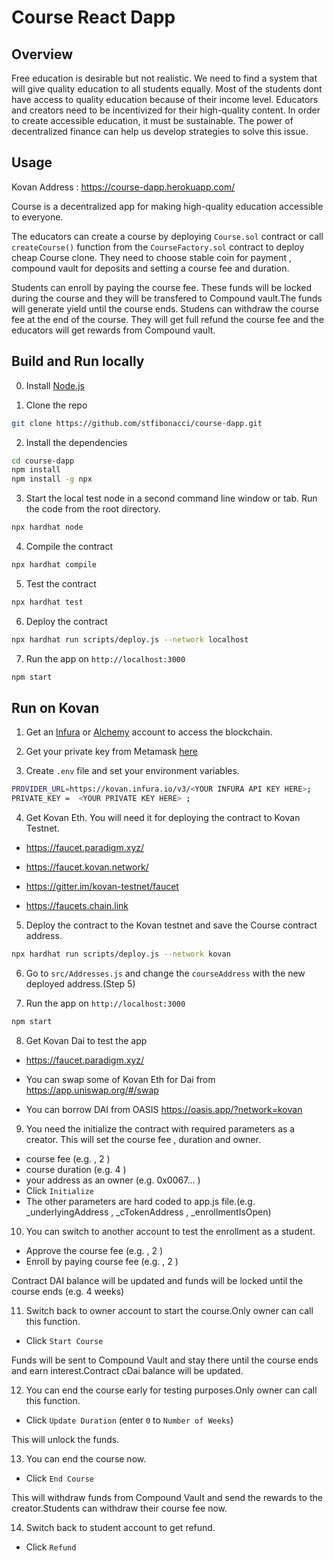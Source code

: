 # Course React Dapp

## Overview
 
Free education is desirable but not realistic. We need to find a system that will give quality education to all students equally. Most of the students dont have access to quality education because of their income level. Educators and creators need to be incentivized for their high-quality content. In order to create accessible education, it must be sustainable. The power of decentralized finance can help us develop strategies to solve this issue.

## Usage

Kovan Address : https://course-dapp.herokuapp.com/

Course is a decentralized app for making high-quality education accessible to everyone.

The educators can create a course by deploying `Course.sol` contract or call `createCourse()` function from the `CourseFactory.sol` contract to deploy cheap Course clone. 
They need to choose stable coin for payment , compound vault for deposits and setting a course fee and duration.

Students can enroll by paying the course fee. These funds will be locked during the course and they will be transfered to Compound vault.The funds will generate yield until the course ends.
Studens can withdraw the course fee at the end of the course. They will get full refund the course fee and the educators will get rewards from Compound vault.

## Build and Run locally

0. Install [Node.js](https://nodejs.org/)

1. Clone the repo

```sh
git clone https://github.com/stfibonacci/course-dapp.git
```

2. Install the dependencies

```sh
cd course-dapp
npm install
npm install -g npx
```

3. Start the local test node in a second command line window or tab. Run the code from the root directory.

```sh
npx hardhat node
```

4. Compile the contract

```sh
npx hardhat compile
```
5. Test the contract

```sh
npx hardhat test
```

6. Deploy the contract

```sh
npx hardhat run scripts/deploy.js --network localhost
```

7. Run the app on `http://localhost:3000`

```sh
npm start
```

## Run on Kovan

1. Get an [Infura](https://infura.io/) or [Alchemy](https://alchemy.com) account to access the blockchain.

2. Get your private key from Metamask [here](https://metamask.zendesk.com/hc/en-us/articles/360015289632-How-to-Export-an-Account-Private-Key)


3. Create `.env` file and set your environment variables.

```sh
PROVIDER_URL=https://kovan.infura.io/v3/<YOUR INFURA API KEY HERE>;
PRIVATE_KEY =  <YOUR PRIVATE KEY HERE> ;
```
4. Get Kovan Eth. You will need it for deploying the contract to Kovan Testnet.

- https://faucet.paradigm.xyz/

- https://faucet.kovan.network/

- https://gitter.im/kovan-testnet/faucet

- https://faucets.chain.link


5. Deploy the contract to the Kovan testnet and save the Course contract address. 

```sh
npx hardhat run scripts/deploy.js --network kovan
```

6. Go to `src/Addresses.js` and change the `courseAddress` with the new deployed address.(Step 5)

7. Run the app on `http://localhost:3000`

```sh
npm start
```

8. Get Kovan Dai to test the app

- https://faucet.paradigm.xyz/

- You can swap some of Kovan Eth for Dai from https://app.uniswap.org/#/swap

- You can borrow DAI from OASIS https://oasis.app/?network=kovan


9. You need the initialize the contract with required parameters as a creator. This will set the course fee , duration and owner.

- course fee (e.g. , 2 )
- course duration (e.g. 4 )
- your address as an owner (e.g. 0x0067... )
- Click `Initialize`
- The other parameters are hard coded to app.js file.(e.g. _underlyingAddress , _cTokenAddress ,  _enrollmentIsOpen)

10. You can switch to another account to test the enrollment as a student.

- Approve the course fee (e.g. , 2 )
- Enroll by paying course fee (e.g. , 2 )

 Contract DAI balance will be updated and funds will be locked until the course ends (e.g. 4 weeks)

11. Switch back to owner account to start the course.Only owner can call this function.

- Click `Start Course`

 Funds will be sent to Compound Vault and stay there until the course ends and earn interest.Contract cDai balance will be updated.

 12. You can end the course early for testing purposes.Only owner can call this function.

 - Click `Update Duration` (enter `0` to `Number of Weeks`)

 This will unlock the funds.

 13. You can end the course now.

 - Click `End Course`

 This will withdraw funds from Compound Vault and send the rewards to the creator.Students can withdraw their course fee now.

 14. Switch back to student account to get refund.

 - Click `Refund`
